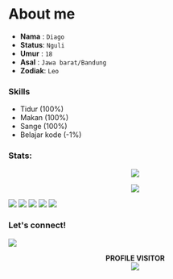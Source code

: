 # About me
- **Nama**  : `Diago`
- **Status**: `Nguli`
- **Umur**  : `18`
- **Asal**  : `Jawa barat/Bandung`
- **Zodiak**: `Leo`


### Skills
- Tidur (100%)
- Makan (100%)
- Sange (100%)
- Belajar kode (-1%)


### Stats:
<p align="center"><a href="https://github.com/dzster"><img src="https://github-readme-stats.vercel.app/api?username=feriexp&show_icons=true&theme=radical"></a></p>
<p align="center"><a href="https://github.com/dzster"><img src="https://github-readme-stats.vercel.app/api/top-langs/?username=feriexp&theme=radical&layout=compact"></a></p> 


<p>
    <img src="https://img.shields.io/badge/OS-Linux-blue?&logo=Linux" />
    <img src="https://img.shields.io/badge/OS-Windows-blue?&logo=Windows" />
    <img src="https://img.shields.io/badge/IDE-Xcode-blue?&logo=xcode" />
    <img src="https://img.shields.io/badge/Text%20Editor-Visual%20Studio%20Code-blue?&logo=visual%20studio%20code&logoColor=blue" />
    <img src="https://img.shields.io/badge/Sublime%20Text-gray?&logo=Sublime-Text" />
</p>

### Let's connect!
<p>
    <a href="https://t.me/dzster" target="blank"><img src="https://img.shields.io/badge/@dzster-30302f?style=flat&logo=telegram" /></a>
</p>

<p align="center">
    <b>PROFILE VISITOR</b><br>
    <img align="middle" src="https://profile-counter.glitch.me/dzster/count.svg" />
</p>




